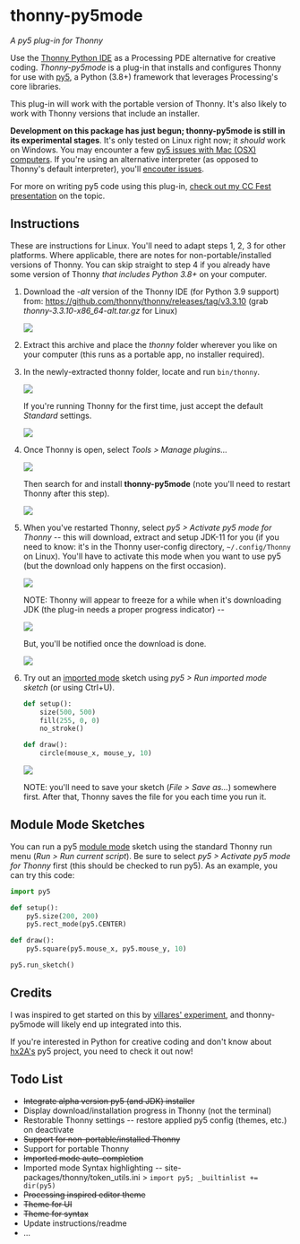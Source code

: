 # thonny-py5mode

*A py5 plug-in for Thonny*

Use the [Thonny Python IDE](https://thonny.org/) as a Processing PDE alternative for creative coding. *Thonny-py5mode* is a plug-in that installs and configures Thonny for use with [py5](http://py5.ixora.io/), a Python (3.8+) framework that leverages Processing's core libraries.

This plug-in will work with the portable version of Thonny. It's also likely to work with Thonny versions that include an installer.

**Development on this package has just begun; thonny-py5mode is still in its experimental stages**. It's only tested on Linux right now; it *should* work on Windows. You may encounter a few [py5 issues with Mac (OSX) computers](https://py5.ixora.io/tutorials/mac-users/). If you're using an alternative interpreter (as opposed to Thonny's default interpreter), you'll [encouter issues](https://github.com/tabreturn/thonny-py5mode/issues/1).

For more on writing py5 code using this plug-in, [check out my CC Fest presentation](https://github.com/tabreturn/cc-fest-py5) on the topic.


## Instructions

These are instructions for Linux. You'll need to adapt steps 1, 2, 3 for other platforms. Where applicable, there are notes for non-portable/installed versions of Thonny. You can skip straight to step 4 if you already have some version of Thonny *that includes Python 3.8+* on your computer.

1. Download the *-alt* version of the Thonny IDE (for Python 3.9 support) from: https://github.com/thonny/thonny/releases/tag/v3.3.10 (grab *thonny-3.3.10-x86_64-alt.tar.gz* for Linux)
   
   ![](https://raw.githubusercontent.com/tabreturn/thonny-py5mode/main/screenshots/01-download.png)

2. Extract this archive and place the *thonny* folder wherever you like on your computer (this runs as a portable app, no installer required).

3. In the newly-extracted thonny folder, locate and run `bin/thonny`.
   
   ![](https://raw.githubusercontent.com/tabreturn/thonny-py5mode/main/screenshots/03.01-extract-and-run.png)
   
   If you're running Thonny for the first time, just accept the default *Standard* settings.
   
   ![](https://raw.githubusercontent.com/tabreturn/thonny-py5mode/main/screenshots/03.02-splash.png)

4. Once Thonny is open, select *Tools > Manage plugins...*
   
   ![](https://raw.githubusercontent.com/tabreturn/thonny-py5mode/main/screenshots/04.01-manage-plug-ins.png)
   
   Then search for and install __thonny-py5mode__ (note you'll need to restart Thonny after this step).
   
   ![](https://raw.githubusercontent.com/tabreturn/thonny-py5mode/main/screenshots/04.02-install-plug-in.png)

5. When you've restarted Thonny, select *py5 > Activate py5 mode for Thonny* -- this will download, extract and setup JDK-11 for you (if you need to know: it's in the Thonny user-config directory, `~/.config/Thonny` on Linux). You'll have to activate this mode when you want to use py5 (but the download only happens on the first occasion).
   
   ![](https://raw.githubusercontent.com/tabreturn/thonny-py5mode/main/screenshots/05.01-activate-py5-mode.png)
   
   NOTE: Thonny will appear to freeze for a while when it's downloading JDK (the plug-in needs a proper progress indicator) --
   
   ![](https://raw.githubusercontent.com/tabreturn/thonny-py5mode/main/screenshots/05.02-jdk-download.png)
   
   But, you'll be notified once the download is done.
   
   ![](https://raw.githubusercontent.com/tabreturn/thonny-py5mode/main/screenshots/05.03-jdk-ready.png)

<!--
5. When you've restarted Thonny, select *py5 > Activate py5 mode for Thonny* -- this will download and extract JDK-11 into the Thonny user-config directory (`~/.config/Thonny` on Linux). You'll have to activate this mode every time you want to use py5 (but the download only happens on the first occasion).
   
   ![](https://raw.githubusercontent.com/tabreturn/thonny-py5mode/main/screenshots/portable-05.01-activate-py5-mode.png)
   
   **For a non-portable/installed version of Thonny**, use *py5 > py5 mode for installed Thonny* to install JDK-11 in the Thonny user-config directory (`~/.config/Thonny` on Linux).
   
   NOTE: Thonny will appear to freeze for a while as it carries out this task (the plug-in needs a proper progress indicator) --
   
   ![](https://raw.githubusercontent.com/tabreturn/thonny-py5mode/main/screenshots/05.02-jdk-download.png)
   
   But, you'll be notified once it's done.
   
   ![](https://raw.githubusercontent.com/tabreturn/thonny-py5mode/main/screenshots/05.03-jdk-ready.png)
-->

6. Try out an [imported mode](https://py5.ixora.io/tutorials/py5-modes/#module-mode) sketch using *py5 > Run imported mode sketch* (or using Ctrl+U).

   ```python
   def setup():
       size(500, 500)
       fill(255, 0, 0)
       no_stroke()
   
   def draw():
       circle(mouse_x, mouse_y, 10)
   ```
   
   ![](https://raw.githubusercontent.com/tabreturn/thonny-py5mode/main/screenshots/06-run-imported-mode.png)
   <!-- ![](https://raw.githubusercontent.com/tabreturn/thonny-py5mode/main/screenshots/portable-06-run-imported-mode.png) -->
   
   NOTE: you'll need to save your sketch (*File > Save as...*) somewhere first. After that, Thonny saves the file for you each time you run it.


## Module Mode Sketches

You can run a py5 [module mode](https://py5.ixora.io/tutorials/py5-modes/#module-mode) sketch using the standard Thonny run menu (*Run > Run current script*). Be sure to select *py5 > Activate py5 mode for Thonny* first (this should be checked to run py5). As an example, you can try this code:

```python
import py5

def setup():
    py5.size(200, 200)
    py5.rect_mode(py5.CENTER)

def draw():
    py5.square(py5.mouse_x, py5.mouse_y, 10)

py5.run_sketch()
```

<!--
## Keeping Thonny Portable

You may prefer your packages installed in the thonny app folder -- this is neat because you end up with a portable version of Thonny that includes everything to run py5!

The Thonny plug-in (and package) manager will install packages on Linux to `/home/user/.local/lib/`. To use your Thonny app folder instead, select *Tools > Open system shell...* -- this will open a terminal window with a list of `pip` commands. Use the one located in your thonny folder (see image below). In other words, enter `pip3 install thonny-py5mode` to install the plug-in.

![](https://raw.githubusercontent.com/tabreturn/thonny-py5mode/main/screenshots/terminal_pip.png)

BUT: sometimes the terminal doesn't show the Thonny commands. In this case, you can open a terminal (from outside Thonny) and `cd` to your `thonny/bin` directory, then enter `./pip3 install thonny-py5mode` to use the pip version that targets the bundled Thonny interpreter.
-->


## Credits

I was inspired to get started on this by [villares' experiment](https://github.com/villares/thonny-py5-runner), and thonny-py5mode will likely end up integrated into this.

If you're interested in Python for creative coding and don't know about [hx2A's](https://github.com/hx2A) py5 project, you need to check it out now!


## Todo List

- ~~Integrate alpha version py5 (and JDK) installer~~
- Display download/installation progress in Thonny (not the terminal)
- Restorable Thonny settings -- restore applied py5 config (themes, etc.) on deactivate
- ~~Support for non-portable/installed Thonny~~
- Support for portable Thonny
- ~~Imported mode auto-completion~~
- Imported mode Syntax highlighting -- site-packages/thonny/token_utils.ini > `import py5; _builtinlist += dir(py5)`
- ~~Processing inspired editor theme~~
- ~~Theme for UI~~
- ~~Theme for syntax~~
- Update instructions/readme
- ...



